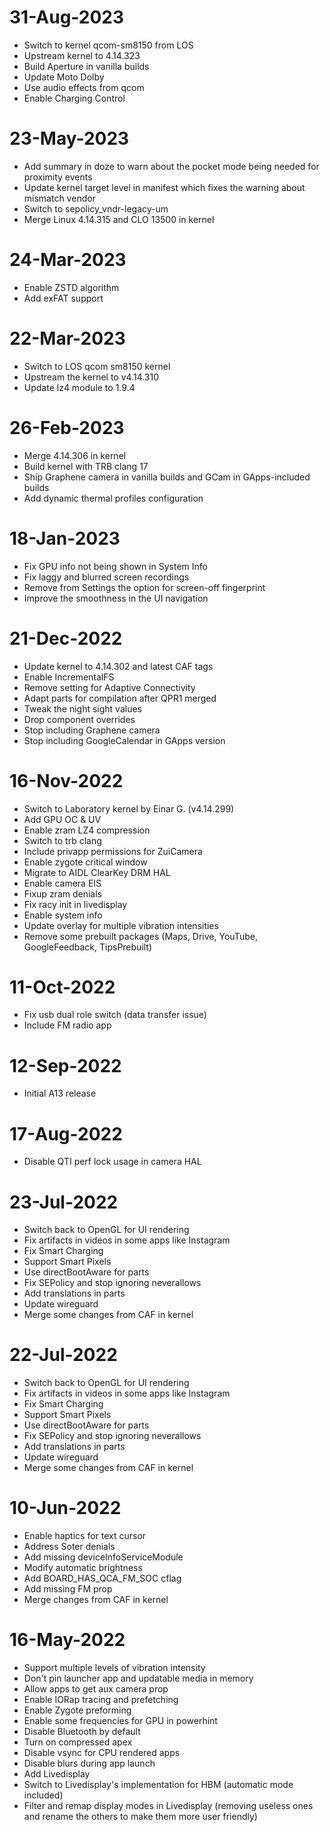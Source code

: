 # 31-Aug-2023
- Switch to kernel qcom-sm8150 from LOS
- Upstream kernel to 4.14.323
- Build Aperture in vanilla builds
- Update Moto Dolby
- Use audio effects from qcom
- Enable Charging Control

# 23-May-2023
- Add summary in doze to warn about the pocket mode being needed for proximity events
- Update kernel target level in manifest which fixes the warning about mismatch vendor
- Switch to sepolicy_vndr-legacy-um
- Merge Linux 4.14.315 and CLO 13500 in kernel

# 24-Mar-2023
- Enable ZSTD algorithm
- Add exFAT support

# 22-Mar-2023
- Switch to LOS qcom sm8150 kernel
- Upstream the kernel to v4.14.310
- Update lz4 module to 1.9.4

# 26-Feb-2023
- Merge 4.14.306 in kernel
- Build kernel with TRB clang 17
- Ship Graphene camera in vanilla builds and GCam in GApps-included builds
- Add dynamic thermal profiles configuration

# 18-Jan-2023
- Fix GPU info not being shown in System Info
- Fix laggy and blurred screen recordings
- Remove from Settings the option for screen-off fingerprint
- Improve the smoothness in the UI navigation

# 21-Dec-2022
- Update kernel to 4.14.302 and latest CAF tags
- Enable IncrementalFS
- Remove setting for Adaptive Connectivity
- Adapt parts for compilation after QPR1 merged
- Tweak the night sight values 
- Drop component overrides
- Stop including Graphene camera
- Stop including GoogleCalendar in GApps version

# 16-Nov-2022
- Switch to Laboratory kernel by Einar G. (v4.14.299)
- Add GPU OC & UV
- Enable zram LZ4 compression
- Switch to trb clang
- Include privapp permissions for ZuiCamera
- Enable zygote critical window
- Migrate to AIDL ClearKey DRM HAL
- Enable camera EIS
- Fixup zram denials
- Fix racy init in livedisplay
- Enable system info
- Update overlay for multiple vibration intensities
- Remove some prebuilt packages (Maps, Drive, YouTube, GoogleFeedback, TipsPrebuilt)

# 11-Oct-2022
- Fix usb dual role switch (data transfer issue)
- Include FM radio app

# 12-Sep-2022
- Initial A13 release

# 17-Aug-2022
- Disable QTI perf lock usage in camera HAL

# 23-Jul-2022
- Switch back to OpenGL for UI rendering
- Fix artifacts in videos in some apps like Instagram
- Fix Smart Charging
- Support Smart Pixels
- Use directBootAware for parts
- Fix SEPolicy and stop ignoring neverallows
- Add translations in parts
- Update wireguard
- Merge some changes from CAF in kernel

# 22-Jul-2022
- Switch back to OpenGL for UI rendering
- Fix artifacts in videos in some apps like Instagram
- Fix Smart Charging
- Support Smart Pixels
- Use directBootAware for parts
- Fix SEPolicy and stop ignoring neverallows
- Add translations in parts
- Update wireguard
- Merge some changes from CAF in kernel

# 10-Jun-2022
- Enable haptics for text cursor
- Address Soter denials
- Add missing deviceInfoServiceModule
- Modify automatic brightness
- Add BOARD_HAS_QCA_FM_SOC cflag
- Add missing FM prop
- Merge changes from CAF in kernel

# 16-May-2022
- Support multiple levels of vibration intensity
- Don't pin launcher app and updatable media in memory
- Allow apps to get aux camera prop
- Enable IORap tracing and prefetching
- Enable Zygote preforming
- Enable some frequencies for GPU in powerhint
- Disable Bluetooth by default
- Turn on compressed apex
- Disable vsync for CPU rendered apps
- Disable blurs during app launch
- Add Livedisplay
- Switch to Livedisplay's implementation for HBM (automatic mode included)
- Filter and remap display modes in Livedisplay (removing useless ones and rename the others to make them more user friendly)
